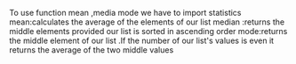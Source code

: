 To use function mean ,media mode we have to import statistics 
 mean:calculates the average of the elements of our list
 median :returns the middle elements provided our list is sorted in ascending order 
 mode:returns the middle element of our list .If the number of our list's values is even it returns the average of the two middle values
